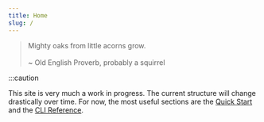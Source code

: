 ```yaml
---
title: Home
slug: /
---
```


> <div style={{"font-family":"Apple Chancery", "font-size": 32}}>Mighty oaks from little acorns grow.</div>
> <br/>
> 
> <div style={{"font-family":"Apple Chancery", "font-size": 20}}>~ Old English Proverb, probably a squirrel</div>


:::caution

This site is very much a work in progress. The current structure will change drastically over time. For now, the most useful sections are the [Quick Start](20-quickstart.md) and the [CLI Reference](100-Reference/01-command-line/acorn.md).
